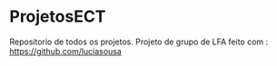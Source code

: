 # ProjetosECT
Repositorio de todos os projetos.
Projeto de grupo de LFA feito com : https://github.com/luciasousa
